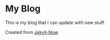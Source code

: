 # My Blog
This is my blog that I can update with new stuff.

Created from [Jekyll-Now](http://www.github.com/barryclark/jekyll-now)

